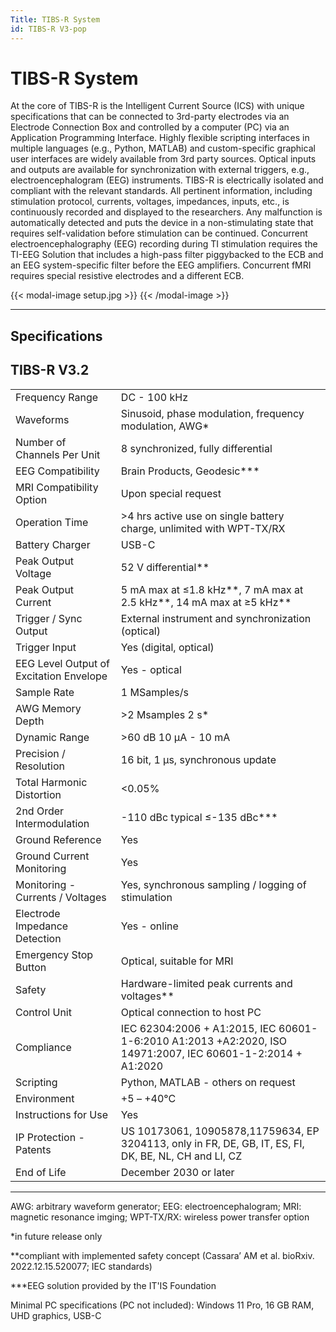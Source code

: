```yaml
---
Title: TIBS-R System
id: TIBS-R V3-pop
---
```

# TIBS-R System

At the core of TIBS-R is the Intelligent Current Source (ICS) with unique specifications that can be connected to 3rd-party electrodes via an Electrode Connection Box and controlled by a computer (PC) via an Application Programming Interface. Highly flexible scripting interfaces in multiple languages (e.g., Python, MATLAB) and custom-specific graphical user interfaces are widely available from 3rd party sources. Optical inputs and outputs are available for synchronization with external triggers, e.g., electroencephalogram (EEG) instruments. TIBS-R is electrically isolated and compliant with the relevant standards. 
All pertinent information, including stimulation protocol, currents, voltages, impedances, inputs, etc., is continuously recorded and displayed to the researchers. Any malfunction is automatically detected and puts the device in a non-stimulating state that requires self-validation before stimulation can be continued.
Concurrent electroencephalography (EEG) recording during TI stimulation requires the TI-EEG Solution that includes a high-pass filter piggybacked to the ECB and an EEG system-specific filter before the EEG amplifiers. 
Concurrent fMRI requires special resistive electrodes and a different ECB. 

{{< modal-image setup.jpg >}}
{{< /modal-image >}}

---

## Specifications 
## TIBS-R V3.2

|    |            |
|:-----------|:------------|
|Frequency Range|DC - 100 kHz |
|Waveforms|Sinusoid, phase modulation, frequency modulation, AWG* |
|Number of Channels Per Unit|8 synchronized, fully differential |
|EEG Compatibility|Brain Products, Geodesic*** |
|MRI Compatibility Option|Upon special request |
|Operation Time|>4 hrs active use on single battery charge, unlimited with WPT-TX/RX |
|Battery Charger|USB-C
|Peak Output Voltage|52 V differential** |
|Peak Output Current|5 mA max at ≤1.8 kHz**, 7 mA max at 2.5 kHz**, 14 mA max at ≥5 kHz** |
|Trigger / Sync Output|External instrument and synchronization (optical) |
|Trigger Input|Yes (digital, optical) |
|EEG Level Output of Excitation Envelope|Yes - optical |
|Sample Rate|1 MSamples/s |
|AWG Memory Depth|>2 Msamples 2 s* |
|Dynamic Range|>60 dB 10 µA - 10 mA |
|Precision / Resolution|16 bit, 1 µs, synchronous update |
|Total Harmonic Distortion|<0.05% |
|2nd Order Intermodulation|-110 dBc typical ≤-135 dBc*** |
|Ground Reference|Yes |
|Ground Current Monitoring|Yes |
|Monitoring - Currents / Voltages|Yes, synchronous sampling / logging of stimulation |
|Electrode Impedance Detection|Yes - online |
|Emergency Stop Button|Optical, suitable for MRI |
|Safety|Hardware-limited peak currents and voltages** |
|Control Unit|Optical connection to host PC |
|Compliance|IEC 62304:2006 + A1:2015, IEC 60601-1-6:2010 A1:2013 +A2:2020, ISO 14971:2007, IEC 60601-1-2:2014 + A1:2020 |
|Scripting|Python, MATLAB - others on request |
|Environment|+5 – +40°C |
|Instructions for Use|Yes |
|IP Protection - Patents|US 10173061, 10905878,11759634, EP 3204113, only in FR, DE, GB, IT, ES, FI, DK, BE, NL, CH and LI, CZ |
End of Life|December 2030 or later |

---

AWG: arbitrary waveform generator; EEG: electroencephalogram; MRI: magnetic resonance imging; WPT-TX/RX: wireless power transfer option

*in future release only

**compliant with implemented safety concept (Cassara’ AM et al. bioRxiv. 2022.12.15.520077; IEC standards)

***EEG solution provided by the IT'IS Foundation

Minimal PC specifications (PC not included): Windows 11 Pro, 16 GB RAM, UHD graphics, USB-C
